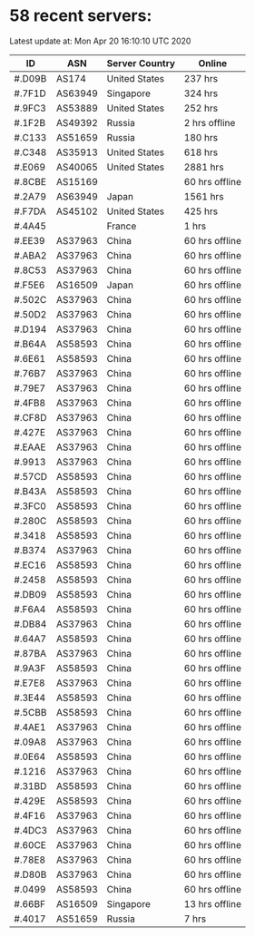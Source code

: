 # 58 recent servers:

Latest update at: Mon Apr 20 16:10:10 UTC 2020

| ID | ASN | Server Country | Online |
| -- | --- | -------------- | ------ |
| #.D09B | AS174 | United States | 237 hrs |
| #.7F1D | AS63949 | Singapore | 324 hrs |
| #.9FC3 | AS53889 | United States | 252 hrs |
| #.1F2B | AS49392 | Russia | 2 hrs offline |
| #.C133 | AS51659 | Russia | 180 hrs |
| #.C348 | AS35913 | United States | 618 hrs |
| #.E069 | AS40065 | United States | 2881 hrs |
| #.8CBE | AS15169 |  | 60 hrs offline |
| #.2A79 | AS63949 | Japan | 1561 hrs |
| #.F7DA | AS45102 | United States | 425 hrs |
| #.4A45 |  | France | 1 hrs |
| #.EE39 | AS37963 | China | 60 hrs offline |
| #.ABA2 | AS37963 | China | 60 hrs offline |
| #.8C53 | AS37963 | China | 60 hrs offline |
| #.F5E6 | AS16509 | Japan | 60 hrs offline |
| #.502C | AS37963 | China | 60 hrs offline |
| #.50D2 | AS37963 | China | 60 hrs offline |
| #.D194 | AS37963 | China | 60 hrs offline |
| #.B64A | AS58593 | China | 60 hrs offline |
| #.6E61 | AS58593 | China | 60 hrs offline |
| #.76B7 | AS37963 | China | 60 hrs offline |
| #.79E7 | AS37963 | China | 60 hrs offline |
| #.4FB8 | AS37963 | China | 60 hrs offline |
| #.CF8D | AS37963 | China | 60 hrs offline |
| #.427E | AS37963 | China | 60 hrs offline |
| #.EAAE | AS37963 | China | 60 hrs offline |
| #.9913 | AS37963 | China | 60 hrs offline |
| #.57CD | AS58593 | China | 60 hrs offline |
| #.B43A | AS58593 | China | 60 hrs offline |
| #.3FC0 | AS58593 | China | 60 hrs offline |
| #.280C | AS58593 | China | 60 hrs offline |
| #.3418 | AS58593 | China | 60 hrs offline |
| #.B374 | AS37963 | China | 60 hrs offline |
| #.EC16 | AS58593 | China | 60 hrs offline |
| #.2458 | AS58593 | China | 60 hrs offline |
| #.DB09 | AS58593 | China | 60 hrs offline |
| #.F6A4 | AS58593 | China | 60 hrs offline |
| #.DB84 | AS37963 | China | 60 hrs offline |
| #.64A7 | AS58593 | China | 60 hrs offline |
| #.87BA | AS37963 | China | 60 hrs offline |
| #.9A3F | AS58593 | China | 60 hrs offline |
| #.E7E8 | AS37963 | China | 60 hrs offline |
| #.3E44 | AS58593 | China | 60 hrs offline |
| #.5CBB | AS58593 | China | 60 hrs offline |
| #.4AE1 | AS37963 | China | 60 hrs offline |
| #.09A8 | AS37963 | China | 60 hrs offline |
| #.0E64 | AS58593 | China | 60 hrs offline |
| #.1216 | AS37963 | China | 60 hrs offline |
| #.31BD | AS58593 | China | 60 hrs offline |
| #.429E | AS58593 | China | 60 hrs offline |
| #.4F16 | AS37963 | China | 60 hrs offline |
| #.4DC3 | AS37963 | China | 60 hrs offline |
| #.60CE | AS37963 | China | 60 hrs offline |
| #.78E8 | AS37963 | China | 60 hrs offline |
| #.D80B | AS37963 | China | 60 hrs offline |
| #.0499 | AS58593 | China | 60 hrs offline |
| #.66BF | AS16509 | Singapore | 13 hrs offline |
| #.4017 | AS51659 | Russia | 7 hrs |

